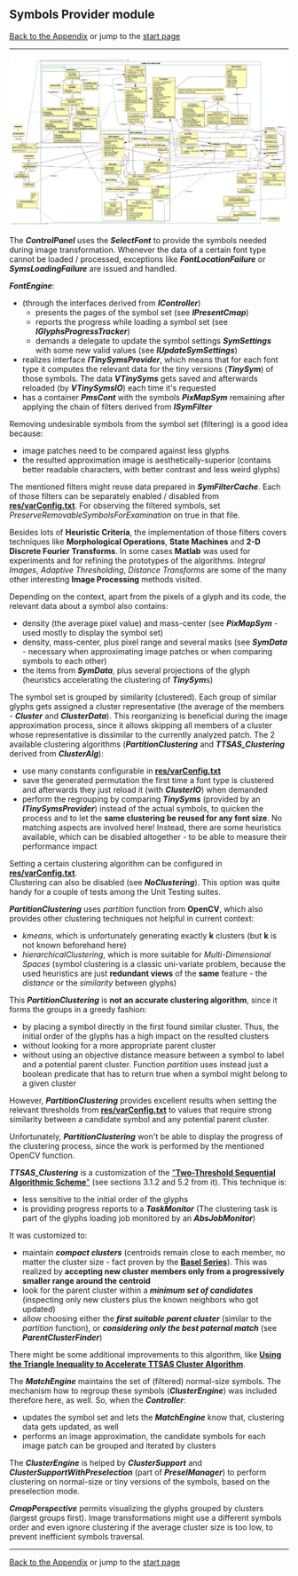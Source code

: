 ## Symbols Provider module

[Back to the Appendix](../appendix.md) or jump to the [start page](../../../../ReadMe.md)

-------

![](SymProvider_classes.jpg)<br>

The ***ControlPanel*** uses the ***SelectFont*** to provide the symbols needed during image transformation. Whenever the data of a certain font type cannot be loaded / processed, exceptions like ***FontLocationFailure*** or ***SymsLoadingFailure*** are issued and handled.

***FontEngine***:

- (through the interfaces derived from ***IController***)
	- presents the pages of the symbol set (see ***IPresentCmap***)
	- reports the progress while loading a symbol set (see ***IGlyphsProgressTracker***)
	- demands a delegate to update the symbol settings ***SymSettings*** with some new valid values (see ***IUpdateSymSettings***)
- realizes interface ***ITinySymsProvider***, which means that for each font type it computes the relevant data for the tiny versions (***TinySym***) of those symbols. The data ***VTinySyms*** gets saved and afterwards reloaded (by ***VTinySymsIO***) each time it&#39;s requested
- has a container ***PmsCont*** with the symbols ***PixMapSym*** remaining after applying the chain of filters derived from ***ISymFilter***

Removing undesirable symbols from the symbol set (filtering) is a good idea because:

- image patches need to be compared against less glyphs
- the resulted approximation image is aesthetically-superior (contains better readable characters, with better contrast and less weird glyphs)

The mentioned filters might reuse data prepared in ***SymFilterCache***. Each of those filters can be separately enabled / disabled from [**res/varConfig.txt**][varConfig]. For observing the filtered symbols, set *PreserveRemovableSymbolsForExamination* on true in that file.<br>

Besides lots of **Heuristic Criteria**, the implementation of those filters covers techniques like **Morphological Operations**, **State Machines** and **2-D Discrete Fourier Transforms**. In some cases **Matlab** was used for experiments and for refining the prototypes of the algorithms. *Integral Images*, *Adaptive Thresholding*, *Distance Transforms* are some of the many other interesting **Image Processing** methods visited.

Depending on the context, apart from the pixels of a glyph and its code, the relevant data about a symbol also contains:

- density (the average pixel value) and mass-center (see ***PixMapSym*** - used mostly to display the symbol set)
- density, mass-center, plus pixel range and several masks (see ***SymData*** - necessary when approximating image patches or when comparing symbols to each other)
- the items from ***SymData***, plus several projections of the glyph (heuristics accelerating the clustering of ***TinySym***s)

The symbol set is grouped by similarity (clustered). Each group of similar glyphs gets assigned a cluster representative (the average of the members - ***Cluster*** and ***ClusterData***). This reorganizing is beneficial during the image approximation process, since it allows skipping all members of a cluster whose representative is dissimilar to the currently analyzed patch.
The 2 available clustering algorithms (***PartitionClustering*** and ***TTSAS_Clustering*** derived from ***ClusterAlg***):

- use many constants configurable in [**res/varConfig.txt**][varConfig]
- save the generated permutation the first time a font type is clustered and afterwards they just reload it (with ***ClusterIO***) when demanded
- perform the regrouping by comparing ***TinySyms*** (provided by an ***ITinySymsProvider***) instead of the actual symbols, to quicken the process and to let the **same clustering be reused for any font size**. No matching aspects are involved here! Instead, there are some heuristics available, which can be disabled altogether - to be able to measure their performance impact

Setting a certain clustering algorithm can be configured in [**res/varConfig.txt**][varConfig].<br>
Clustering can also be disabled (see ***NoClustering***). This option was quite handy for a couple of tests among the Unit Testing suites.<br>

***PartitionClustering*** uses *partition* function from **OpenCV**, which also provides other clustering techniques not helpful in current context:

- *kmeans*, which is unfortunately generating exactly **k** clusters (but **k** is not known beforehand here)
- *hierarchicalClustering*, which is more suitable for *Multi-Dimensional Spaces* (symbol clustering is a classic uni-variate problem, because the used heuristics are just **redundant views** of the **same** feature - the *distance* or the *similarity* between glyphs)

This ***PartitionClustering*** is **not an accurate clustering algorithm**, since it forms the groups in a greedy fashion:

- by placing a symbol directly in the first found similar cluster. Thus, the initial order of the glyphs has a high impact on the resulted clusters
- without looking for a more appropriate parent cluster
- without using an objective distance measure between a symbol to label and a potential parent cluster. Function *partition* uses instead just a boolean predicate that has to return true when a symbol might belong to a given cluster

However, ***PartitionClustering*** provides excellent results when setting the relevant thresholds from [**res/varConfig.txt**][varConfig] to values that require strong similarity between a candidate symbol and any potential parent cluster.<br>

Unfortunately, ***PartitionClustering*** won&#39;t be able to display the progress of the clustering process, since the work is performed by the mentioned OpenCV function.<br>

<a name = "TTSAS"></a>
***TTSAS_Clustering*** is a customization of the [&quot;**Two-Threshold Sequential Algorithmic Scheme**&quot;][TTSAS] (see sections 3.1.2 and 5.2 from it). This technique is:

- less sensitive to the initial order of the glyphs
- is providing progress reports to a ***TaskMonitor*** (The clustering task is part of the glyphs loading job monitored by an ***AbsJobMonitor***)

It was customized to:

- maintain ***compact clusters*** (centroids remain close to each member, no matter the cluster size - fact proven by the [**Basel Series**][Basel]). This was realized by **accepting new cluster members only from a progressively smaller range around the centroid**
- look for the parent cluster within a ***minimum set of candidates*** (inspecting only new clusters plus the known neighbors who got updated)
- allow choosing either the ***first suitable parent cluster*** (similar to the *partition* function), or ***considering only the best paternal match*** (see ***ParentClusterFinder***)

There might be some additional improvements to this algorithm, like [**Using the Triangle Inequality to Accelerate TTSAS Cluster Algorithm**][improvedTTSAS].

The ***MatchEngine*** maintains the set of (filtered) normal-size symbols. The mechanism how to regroup these symbols (***ClusterEngine***) was included therefore here, as well. So, when the ***Controller***:

- updates the symbol set and lets the ***MatchEngine*** know that, clustering data gets updated, as well
- performs an image approximation, the candidate symbols for each image patch can be grouped and iterated by clusters

The ***ClusterEngine*** is helped by ***ClusterSupport*** and ***ClusterSupportWithPreselection*** (part of ***PreselManager***) to perform clustering on normal-size or tiny versions of the symbols, based on the preselection mode.

***CmapPerspective*** permits visualizing the glyphs grouped by clusters (largest groups first). Image transformations might use a different symbols order and even ignore clustering if the average cluster size is too low, to prevent inefficient symbols traversal.

-------
[Back to the Appendix](../appendix.md) or jump to the [start page](../../../../ReadMe.md)

[varConfig]:../../../../res/varConfig.txt
[Basel]:https://en.wikipedia.org/wiki/Basel_problem
[TTSAS]:https://www.niksula.hut.fi/~jkainula/pdfs/clustering.pdf
[improvedTTSAS]:http://dl.acm.org/citation.cfm?id=1911801
